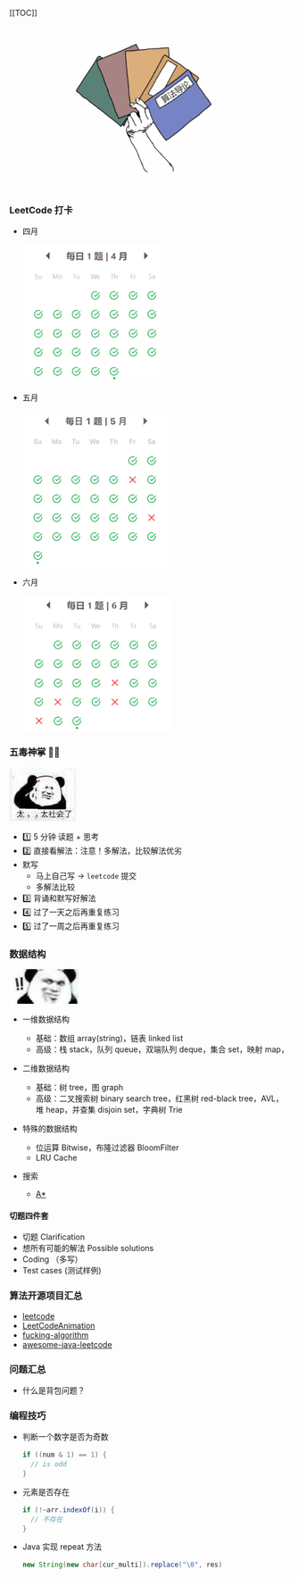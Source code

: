 [[TOC]]

<img src="../.vuepress/public/image-20200412182849046.png" alt="image-20200412182849046" style="zoom:80%;" />

### LeetCode 打卡

- 四月

  <img src="../.vuepress/public/image-20200430171227663.png" alt="image-20200430171227663" style="zoom:80%;" />
  
- 五月

  <img src="../.vuepress/public/image-20200531151637529.png" alt="image-20200531151637529" style="zoom:50%;" />

- 六月

  <img src="../.vuepress/public/image-20200630084819186.png" alt="image-20200630084819186" style="zoom: 80%;" />



### 五毒神掌 :ox::beers:

![img](../.vuepress/public/v2-03b4ab34fbfdce231d365ae8be34cddd_720w.jpg)

- 1️⃣  5 分钟 读题 + 思考 
- 2️⃣ 直接看解法：注意！多解法，比较解法优劣
- 默写
  - 马上自己写 -> `leetcode` 提交
  - 多解法比较
- 3️⃣ 背诵和默写好解法
- 4️⃣ 过了一天之后再重复练习
- 5️⃣ 过了一周之后再重复练习



### 数据结构

![img](../.vuepress/public/v2-add2c307e29f5103811ff7f059bb0ed0_720w.jpg)

- 一维数据结构

  - 基础：数组 array(string)，链表 linked list
  - 高级：栈 stack，队列 queue，双端队列 deque，集合 set，映射 map，
- 二维数据结构

  - 基础：树 tree，图 graph
  - 高级：二叉搜索树 binary search tree，红黑树 red-black tree，AVL，堆 heap，并查集 disjoin set，字典树 Trie
- 特殊的数据结构

  - 位运算 Bitwise，布隆过滤器 BloomFilter
  - LRU Cache
- 搜索
  - [A*](https://sbfkcel.github.io/fast-astar/)



#### 切题四件套

- 切题 Clarification
- 想所有可能的解法 Possible solutions
- Coding （多写）
- Test cases (测试样例)



### 算法开源项目汇总

- [leetcode](https://github.com/azl397985856/leetcode)
- [LeetCodeAnimation](https://github.com/MisterBooo/LeetCodeAnimation)
- [fucking-algorithm](https://github.com/labuladong/fucking-algorithm)
- [awesome-java-leetcode](https://github.com/Blankj/awesome-java-leetcode)



### 问题汇总

- 什么是背包问题？



### 编程技巧

- 判断一个数字是否为奇数

  ```java
  if ((num & 1) == 1) {
  	// is odd
  }
  ```

  
  
- 元素是否存在

  ```java
  if (!~arr.indexOf(i)) {
  	// 不存在
  }
  ```




- Java 实现 repeat 方法

  ```java
  new String(new char[cur_multi]).replace("\0", res)
  ```

  




